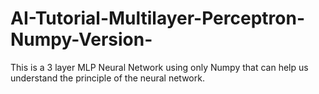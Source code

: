 # AI-Tutorial-Multilayer-Perceptron-Numpy-Version-
This is a 3 layer MLP Neural Network using only Numpy that can help us understand the principle of the neural network.
